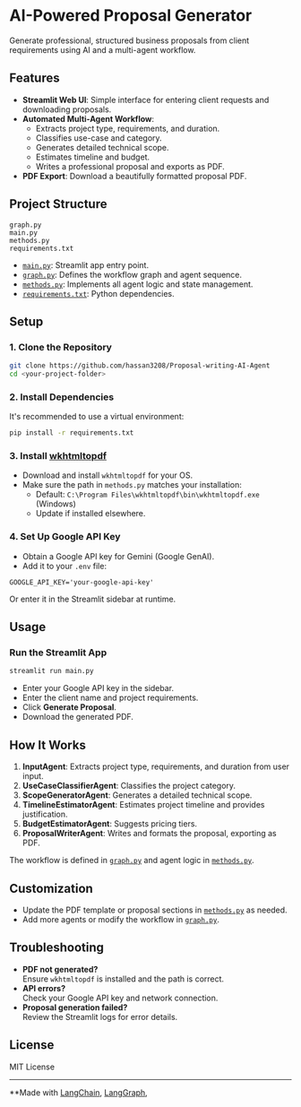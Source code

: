 # AI-Powered Proposal Generator

Generate professional, structured business proposals from client requirements using AI and a multi-agent workflow.

## Features

- **Streamlit Web UI**: Simple interface for entering client requests and downloading proposals.
- **Automated Multi-Agent Workflow**: 
  - Extracts project type, requirements, and duration.
  - Classifies use-case and category.
  - Generates detailed technical scope.
  - Estimates timeline and budget.
  - Writes a professional proposal and exports as PDF.
- **PDF Export**: Download a beautifully formatted proposal PDF.

## Project Structure

```
graph.py
main.py
methods.py
requirements.txt
```

- [`main.py`](main.py): Streamlit app entry point.
- [`graph.py`](graph.py): Defines the workflow graph and agent sequence.
- [`methods.py`](methods.py): Implements all agent logic and state management.
- [`requirements.txt`](requirements.txt): Python dependencies.

## Setup

### 1. Clone the Repository

```sh
git clone https://github.com/hassan3208/Proposal-writing-AI-Agent
cd <your-project-folder>
```

### 2. Install Dependencies

It's recommended to use a virtual environment:

```sh
pip install -r requirements.txt
```

### 3. Install [wkhtmltopdf](https://wkhtmltopdf.org/downloads.html)

- Download and install `wkhtmltopdf` for your OS.
- Make sure the path in `methods.py` matches your installation:
  - Default: `C:\Program Files\wkhtmltopdf\bin\wkhtmltopdf.exe` (Windows)
  - Update if installed elsewhere.

### 4. Set Up Google API Key

- Obtain a Google API key for Gemini (Google GenAI).
- Add it to your `.env` file:

```
GOOGLE_API_KEY='your-google-api-key'
```

Or enter it in the Streamlit sidebar at runtime.

## Usage

### Run the Streamlit App

```sh
streamlit run main.py
```

- Enter your Google API key in the sidebar.
- Enter the client name and project requirements.
- Click **Generate Proposal**.
- Download the generated PDF.

## How It Works

1. **InputAgent**: Extracts project type, requirements, and duration from user input.
2. **UseCaseClassifierAgent**: Classifies the project category.
3. **ScopeGeneratorAgent**: Generates a detailed technical scope.
4. **TimelineEstimatorAgent**: Estimates project timeline and provides justification.
5. **BudgetEstimatorAgent**: Suggests pricing tiers.
6. **ProposalWriterAgent**: Writes and formats the proposal, exporting as PDF.

The workflow is defined in [`graph.py`](graph.py) and agent logic in [`methods.py`](methods.py).

## Customization

- Update the PDF template or proposal sections in [`methods.py`](methods.py) as needed.
- Add more agents or modify the workflow in [`graph.py`](graph.py).

## Troubleshooting

- **PDF not generated?**  
  Ensure `wkhtmltopdf` is installed and the path is correct.
- **API errors?**  
  Check your Google API key and network connection.
- **Proposal generation failed?**  
  Review the Streamlit logs for error details.

## License

MIT License

---

**Made with [LangChain](https://python.langchain.com/), [LangGraph](https://github.com/langchain-ai/langgraph),
